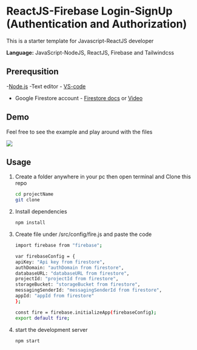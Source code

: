 # ReactJS-Firebase Login-SignUp (Authentication and Authorization)

This is a starter template for Javascript-ReactJS developer

**Language:** JavaScript-NodeJS, ReactJS, Firebase and Tailwindcss


## Prerequsition

-[Node.js](https://nodejs.org/en/download/)
-Text editor - [VS-code](https://code.visualstudio.com/) 
- Google Firestore account - [Firestore docs](https://firebase.google.com/docs/firestore/quickstart#web) or [Video](https://www.youtube.com/watch?v=2Vf1D-rUMwE&feature=youtu.be)


## Demo

Feel free to see the example and play around with the files

![](https://salweyar.github.io/images/react-firebase/react-firebase-login-signup.gif)

## Usage

1. Create a folder anywhere in your pc then open terminal and Clone this repo

   ```bash
   cd projectName
   git clone 
   ```

2. Install dependencies

   ```bash
   npm install
   ```
   
3. Create file under /src/config/fire.js and paste the code

   ```bash
   import firebase from "firebase";

   var firebaseConfig = {
   apiKey: "Api key from firestore",
   authDomain: "authDomain from firestore",
   databaseURL: "databaseURL from firestore",
   projectId: "projectId from firestore",
   storageBucket: "storageBucket from firestore",
   messagingSenderId: "messagingSenderId from firestore",
   appId: "appId from firestore"
   };

   const fire = firebase.initializeApp(firebaseConfig);
   export default fire;
    ```

4. start the development server

   ```bash
   npm start
   ```
